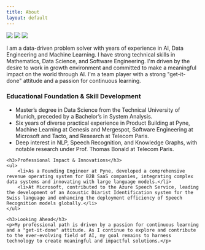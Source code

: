 ```yaml
---
title: About
layout: default
---
```


<div class="row content-row">
<div class="col-12 col-sm-4">
    <img src="{{ site.baseurl }}/images/bio.jpg">
    <img src="{{ site.baseurl }}/images/bio.jpg">
    <img src="{{ site.baseurl }}/images/bio.jpg">
</div>
<div class="col-12 col-sm-8">
    <p>I am a data-driven problem solver with years of experience in AI, Data Engineering and Machine Learning. I have strong technical skills in Mathematics, Data Science, and Software Engineering. I'm driven by the desire to work in growth environment and committed to make a meaningful impact on the world through AI. I'm a team player with a strong "get-it-done" attitude and a passion for continuous learning.</p>
    <h3>Educational Foundation & Skill Development</h3>
    <ul>
        <li>Master’s degree in Data Science from the Technical University of Munich, preceded by a Bachelor’s in System Analysis.</li>
        <li>Six years of diverse practical experience in Product Building at Pyne, Machine Learning at Genesis and Mergespot, Software Engineering at Microsoft and Tacto, and Research at Telecom Paris.</li>
        <li>Deep interest in NLP, Speech Recognition, and Knowledge Graphs, with notable research under Prof. Thomas Bonald at Telecom Paris.</li>
    </ul>

    <h3>Professional Impact & Innovations</h3>
    <ul>
        <li>As a Founding Engineer at Pyne, developed a comprehensive revenue operating system for B2B SaaS companies, integrating complex data systems and innovating with large language models.</li>
        <li>At Microsoft, contributed to the Azure Speech Service, leading the development of an Acoustic Diarist Identification system for the Swiss language and enhancing the deployment efficiency of Speech Recognition models globally.</li>
    </ul>

    <h3>Looking Ahead</h3>
    <p>My professional path is driven by a passion for continuous learning and a "get-it-done" attitude. As I continue to explore and contribute to the ever-evolving field of AI, my goal remains to harness technology to create meaningful and impactful solutions.</p>
</div>